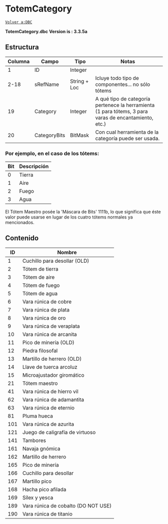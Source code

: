 # TotemCategory

[`Volver a:DBC`](dbc-index.md)

**TotemCategory.dbc**
**Version is : 3.3.5a**

## Estructura

| Columna | Campo        | Tipo         | Notas                                                                                                 |
|---------|--------------|--------------|-------------------------------------------------------------------------------------------------------|
| 1       | ID           | Integer      |                                                                                                       |
| 2-18    | sRefName     | String + Loc | Icluye todo tipo de componentes... no sólo tótems                                                     |
| 19      | Category     | Integer      | A qué tipo de categoría pertenece la herramienta (1 para tótems, 3 para varas de encantamiento, etc.) |
| 20      | CategoryBits | BitMask      | Con cual herramienta de la categoría puede ser usada.                                                 |

### Por ejemplo, en el caso de los tótems:

| Bit | Descripción |
|-----|-------------|
| 0   | Tierra      |
| 1   | Aire        |
| 2   | Fuego       |
| 3   | Agua        |

El Tótem Maestro posée la 'Máscara de Bits' 1111b, lo que significa que éste valor puede usarse en lugar de los cuatro tótems normales ya mencionados.

## **Contenido**

| ID  | Nombre                              |
|-----|-------------------------------------|
| 1   | Cuchillo para desollar (OLD)        |
| 2   | Tótem de tierra                     |
| 3   | Tótem de aire                       |
| 4   | Tótem de fuego                      |
| 5   | Tótem de agua                       |
| 6   | Vara rúnica de cobre                |
| 7   | Vara rúnica de plata                |
| 8   | Vara rúnica de oro                  |
| 9   | Vara rúnica de veraplata            |
| 10  | Vara rúnica de arcanita             |
| 11  | Pico de minería (OLD)               |
| 12  | Piedra filosofal                    |
| 13  | Martillo de herrero (OLD)           |
| 14  | Llave de tuerca arcoluz             |
| 15  | Microajustador giromático           |
| 21  | Tótem maestro                       |
| 41  | Vara rúnica de hierro vil           |
| 62  | Vara rúnica de adamantita           |
| 63  | Vara rúnica de eternio              |
| 81  | Pluma hueca                         |
| 101 | Vara rúnica de azurita              |
| 121 | Juego de caligrafía de virtuoso     |
| 141 | Tambores                            |
| 161 | Navaja gnómica                      |
| 162 | Martillo de herrero                 |
| 165 | Pico de minería                     |
| 166 | Cuchillo para desollar              |
| 167 | Martillo pico                       |
| 168 | Hacha pico afilada                  |
| 169 | Sílex y yesca                       |
| 189 | Vara rúnica de cobalto (DO NOT USE) |
| 190 | Vara rúnica de titanio              |
